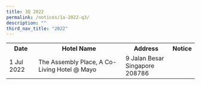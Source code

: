 ```yaml
---
title: 3Q 2022
permalink: /notices/1a-2022-q3/
description: ""
third_nav_title: "2022"
---
```

<table>
	<tr>
		<th>Date</th>
		<th>Hotel Name</th>
		<th>Address</th>
		<th>Notice</th>
		</tr>
	<tr>
		<td>1 Jul 2022</td>
		<td>The Assembly Place, A Co-Living Hotel @ Mayo</td>
	<td>9 Jalan Besar<br>Singapore 208786</td>
		<td><a href="/files/xxx.pdf"></a></td>
	</tr>
	